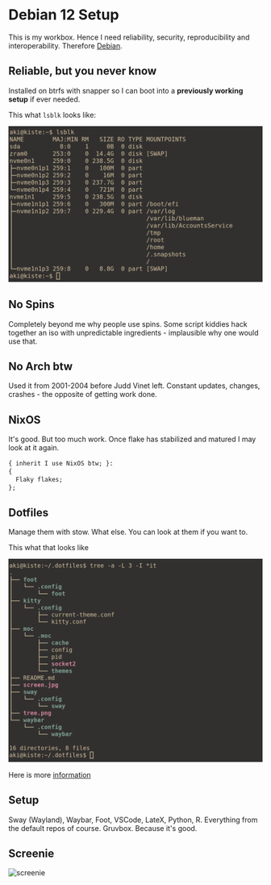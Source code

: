 # Debian 12 Setup

This is my workbox. Hence I need reliability, security, reproducibility and interoperability.  Therefore [Debian](https://debian.org).


## Reliable, but you never know

Installed on btrfs with snapper so I can boot into a **previously working setup** if ever needed.

This what `lsblk` looks like:

![snapper](snapper.png)


## No Spins

Completely beyond me why people use spins. Some script kiddies hack together an iso with unpredictable ingredients - implausible why one would use that.


## No Arch btw

Used it from 2001-2004 before Judd Vinet left. Constant updates, changes, crashes - the opposite of getting work done.


## NixOS

It's good. But too much work. Once flake has stabilized and matured I may look at it again.

```
{ inherit I use NixOS btw; }:
{
  Flaky flakes;
};
```


## Dotfiles

Manage them with stow. What else. You can look at them if you want to.

This what that looks like

![tree](tree.png)

Here is more [information](https://duckduckgo.org)


## Setup

Sway (Wayland), Waybar, Foot, VSCode, LateX, Python, R. Everything from the default repos of course. Gruvbox. Because it's good.


## Screenie

![screenie](screen.jpg)

